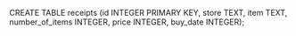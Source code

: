 CREATE TABLE receipts (id INTEGER PRIMARY KEY, store TEXT, item TEXT, number_of_items INTEGER, price INTEGER, buy_date INTEGER);